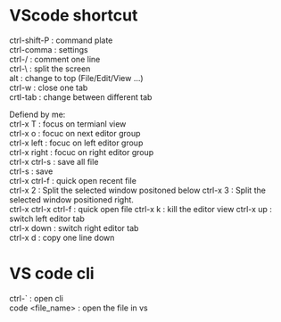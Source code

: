 # VScode shortcut  

ctrl-shift-P : command plate   
ctrl-comma : settings  
ctrl-/ : comment one line  
ctrl-\ : split the screen  
alt : change to top (File/Edit/View ...)  
ctrl-w : close one tab  
crtl-tab : change between different tab  

Defiend by me:  
ctrl-x T : focus on termianl view       
ctrl-x o : focuc on next editor group   
ctrl-x left : focuc on left editor group     
ctrl-x right : focuc on right editor group        
ctrl-x ctrl-s : save all file      
ctrl-s : save  
ctrl-x ctrl-f : quick open recent file  
ctrl-x 2 : Split the selected window positoned below
ctrl-x 3 : Split the selected window positioned right.  
ctrl-x 
ctrl-x ctrl-f : quick open file
ctrl-x k : kill the editor view
ctrl-x up : switch left editor tab  
ctrl-x down : switch right editor tab  
ctrl-x d : copy one line down  


# VS code cli

ctrl-` : open cli  
code <file_name> : open the file in vs    
